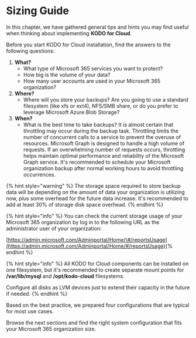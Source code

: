 # Sizing Guide

In this chapter, we have gathered general tips and hints you may find useful when thinking about implementing **KODO for Cloud**.

Before you start KODO for Cloud installation, find the answers to the following questions:

1. **What?**
   * What type of Microsoft 365 services you want to protect?
   * How big is the volume of your data? 
   * How many user accounts are used in your Microsoft 365 organization?
2. **Where?**
   * Where will you store your backups? Are you going to use a standard filesystem \(like xfs or ext4\), NFS/SMB share, or do you prefer to leverage Microsoft Azure Blob Storage?  
3. **When?**
   * What is the best time to take backups?  It is almost certain that throttling may occur during the backup task. Throttling limits the number of concurrent calls to a service to prevent the overuse of resources. Microsoft Graph is designed to handle a high volume of requests. If an overwhelming number of requests occurs, throttling helps maintain optimal performance and reliability of the Microsoft Graph service. It's recommended to schedule your Microsoft organization backup after normal working hours to avoid throttling occurrences.

{% hint style="warning" %}
The storage space required to store backup data will be depending on the amount of data your organization is utilizing now, plus some overhead for the future data increase. It's recommended to add at least 30% of storage disk space overhead.
{% endhint %}

{% hint style="info" %}
You can check the current storage usage of your Microsoft 365 organization by log in to the following URL as the administrator user of your organization:

​[https://admin.microsoft.com/Adminportal/Home/\#/reportsUsage](https://admin.microsoft.com/Adminportal/Home/#/reportsUsage)​
{% endhint %}

{% hint style="info" %}
All KODO for Cloud components can be installed on one filesystem, but it's recommended to create separate mount points for **/var/lib/mysql** and **/opt/kodo-cloud** filesystems.

Configure all disks as LVM devices just to extend their capacity in the future if needed.
{% endhint %}

Based on the best practice, we prepared four configurations that are typical for most use cases. 

Browse the next sections and find the right system configuration that fits your Microsoft 365 organization size.

